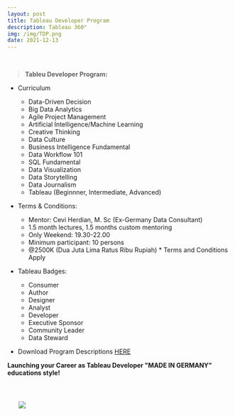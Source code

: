 ```yaml
---
layout: post
title: Tableau Developer Program
description: Tableau 360°
img: /img/TDP.png
date: 2021-12-13
---
```




<Br>

  
> **Tableu Developer Program:**
  * Curriculum
    * Data-Driven Decision
    * Big Data Analytics
    * Agile Project Management
    * Artificial Intelligence/Machine Learning
    * Creative Thinking
    * Data Culture
    * Business Intelligence Fundamental
    * Data Workflow 101
    * SQL Fundamental
    * Data Visualization
    * Data Storytelling
    * Data Journalism
    * Tableau (Beginnner, Intermediate, Advanced)
  
  * Terms & Conditions:
    * Mentor: Cevi Herdian, M. Sc (Ex-Germany Data Consultant)
    * 1.5 month lectures, 1.5 months custom mentoring
    * Only Weekend: 19.30-22.00
    * Minimum participant: 10 persons
    * @2500K (Dua Juta Lima Ratus Ribu Rupiah) * Terms and Conditions Apply
  
  * Tableau Badges:
    * Consumer
    * Author
    * Designer
    * Analyst
    * Developer
    * Executive Sponsor
    * Community Leader
    * Data Steward
  
  * Download Program Descriptions [HERE]()
 
  **Launching your Career as Tableau Developer "MADE IN GERMANY" educations style!**
    
  
<Br>
  
<img class="col one right" src="/img/tableau1.png" style="padding:25px">

<Br>







